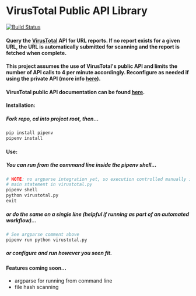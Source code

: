 # VirusTotal Public API Library

[![Build Status](https://travis-ci.org/jaystino/virustotal.svg?branch=master)](https://travis-ci.org/jaystino/virustotal)

#### Query the [VirusTotal](https://www.virustotal.com/#/home/url) API for URL reports. If no report exists for a given URL, the URL is automatically submitted for scanning and the report is fetched when complete.

#### This project assumes the use of VirusTotal's public API and limits the number of API calls to 4 per minute accordingly. Reconfigure as needed if using the private API (more info [here](https://www.virustotal.com/en/documentation/)).

#### VirusTotal public API documentation can be found [here](https://www.virustotal.com/en/documentation/public-api/).

#### Installation:

##### Fork repo, cd into project root, then...

```python
pip install pipenv
pipenv install
```

#### Use:

##### You can run from the command line inside the pipenv shell...

```python
# NOTE: no argparse integration yet, so execution controlled manually inside
# main statement in virustotal.py
pipenv shell
python virustotal.py
exit
```

##### or do the same on a single line (helpful if running as part of an automated workflow)...

```python
# See argparse comment above
pipenv run python virustotal.py
```

##### or configure and run however you seen fit.

#### Features coming soon...
* argparse for running from command line
* file hash scanning